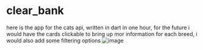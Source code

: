 # clear_bank
here is the app for the cats api, written in dart in one hour, for the future i would have the cards clickable to bring up mor information for each breed, i would also add some filtering options
![image](https://user-images.githubusercontent.com/54099598/173115501-f23e3280-233e-4a1f-8af7-e72c09c883d4.png)
